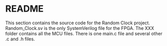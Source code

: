 # README
This section contains the source code for the Random Clock project. 
Random_Clock.sv is the only SystemVerilog file for the FPGA. 
The XXX folder contains all the MCU files. There is one main.c file and several other .c and .h files.
